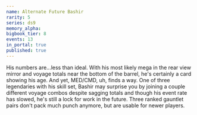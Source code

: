 ```yaml
---
name: Alternate Future Bashir
rarity: 5
series: ds9
memory_alpha:
bigbook_tier: 8
events: 13
in_portal: true
published: true
---
```


His numbers are...less than ideal. With his most likely mega in the rear view mirror and voyage totals near the bottom of the barrel, he's certainly a card showing his age. And yet, MED/CMD, uh, finds a way. One of three legendaries with his skill set, Bashir may surprise you by joining a couple different voyage combos despite sagging totals and though his event rate has slowed, he's still a lock for work in the future. Three ranked gauntlet pairs don't pack much punch anymore, but are usable for newer players.
